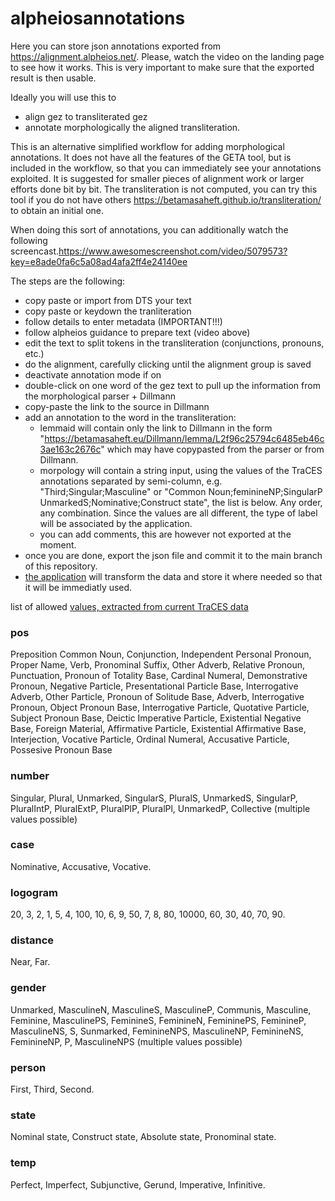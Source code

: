 # alpheiosannotations
Here you can store json annotations exported from https://alignment.alpheios.net/. 
Please, watch the video on the landing page to see how it works. This is very important to make sure that the exported result is then usable.

Ideally you will use this to 
- align gez to transliterated gez
- annotate morphologically the aligned transliteration.

This is an alternative simplified workflow for adding morphological annotations. It does not have all the features of the GETA tool, but is included in the workflow, so that you can immediately see your annotations exploited. It is suggested for smaller pieces of alignment work or larger efforts done bit by bit.
The transliteration is not computed, you can try this tool if you do not have others https://betamasaheft.github.io/transliteration/ to obtain an initial one.

When doing this sort of annotations, you can additionally watch the following screencast.https://www.awesomescreenshot.com/video/5079573?key=e8ade0fa6c5a08ad4afa2ff4e24140ee

The steps are the following:
- copy paste or import from DTS your text
- copy paste or keydown the tranliteration
- follow details to enter metadata (IMPORTANT!!!) 
- follow alpheios guidance to prepare text (video above)
- edit the text to split tokens in the transliteration (conjunctions, pronouns, etc.)
- do the alignment, carefully clicking until the alignment group is saved
- deactivate annotation mode if on
- double-click on one word of the gez text to pull up the information from the morphological parser + Dillmann
- copy-paste the link to the source in Dillmann
- add an annotation to the word in the transliteration: 
    - lemmaid will contain only the link to Dillmann in the form "https://betamasaheft.eu/Dillmann/lemma/L2f96c25794c6485eb46c3ae163c2676c" which may have copypasted from the parser or from Dillmann.
    - morpology will contain a string input, using the values of the TraCES annotations separated by semi-column, e.g. "Third;Singular;Masculine" or "Common Noun;feminineNP;SingularP UnmarkedS;Nominative;Construct state", the list is below. Any order, any combination. Since the values are all different, the type of label will be associated by the application.
    - you can add comments, this are however not exported at the moment.
- once you are done, export the json file and commit it to the main branch of this repository. 
- [the application](https://github.com/BetaMasaheft/alpheios2fs) will transform the data and store it where needed so that it will be immediatly used.

list of allowed [values, extracted from current TraCES data](https://github.com/BetaMasaheft/alpheios2fs/blob/main/alpheiosannotations/tracesValues.xml) 


### pos 
<val>Preposition</val>
        <val>Common Noun</val>,
        <val>Conjunction</val>,
        <val>Independent Personal Pronoun</val>,
        <val>Proper Name</val>,
        <val>Verb</val>,
        <val>Pronominal Suffix</val>,
        <val>Other Adverb</val>,
        <val>Relative Pronoun</val>,
        <val>Punctuation</val>,
        <val>Pronoun of Totality Base</val>,
        <val>Cardinal Numeral</val>,
        <val>Demonstrative Pronoun</val>,
        <val>Negative Particle</val>,
        <val>Presentational Particle Base</val>,
        <val>Interrogative Adverb</val>,
        <val>Other Particle</val>,
        <val>Pronoun of Solitude Base</val>,
        <val>Adverb</val>,
        <val>Interrogative Pronoun</val>,
        <val>Object Pronoun Base</val>,
        <val>Interrogative Particle</val>,
        <val>Quotative Particle</val>,
        <val>Subject Pronoun Base</val>,
        <val>Deictic Imperative Particle</val>,
        <val>Existential Negative Base</val>,
        <val>Foreign Material</val>,
        <val>Affirmative Particle</val>,
        <val>Existential Affirmative Base</val>,
        <val>Interjection</val>,
        <val>Vocative Particle</val>,
        <val>Ordinal Numeral</val>,
        <val>Accusative Particle</val>,
        <val>Possesive Pronoun Base</val>
        
### number
 <val>Singular</val>,
        <val>Plural</val>,
        <val>Unmarked</val>,
        <val>SingularS</val>,
        <val>PluralS</val>,
        <val>UnmarkedS</val>,
        <val>SingularP</val>,
        <val>PluralIntP</val>,
        <val>PluralExtP</val>,
        <val>PluralPlP</val>,
        <val>PluralPl</val>,
        <val>UnmarkedP</val>,
        <val>Collective</val>
  (multiple values possible)   

### case
Nominative, Accusative, Vocative.

### logogram
20, 3, 2, 1, 5, 4, 100, 10, 6, 9, 50, 7, 8, 80, 10000, 60, 30, 40, 70, 90.

### distance
Near, Far.

### gender
 <val>Unmarked</val>,
        <val>MasculineN</val>,
        <val>MasculineS</val>,
        <val>MasculineP</val>,
        <val>Communis</val>,
        <val>Masculine</val>,
        <val>Feminine</val>,
        <val>MasculinePS</val>,
        <val>FeminineS</val>,
        <val>FeminineN</val>,
        <val>FemininePS</val>,
        <val>FeminineP</val>,
        <val>MasculineNS</val>,
        <val>S</val>,
        <val>Sunmarked</val>,
        <val>FeminineNPS</val>,
        <val>MasculineNP</val>,
        <val>FeminineNS</val>,
        <val>FeminineNP</val>,
        <val>P</val>,
        <val>MasculineNPS</val>
(multiple values possible)

### person
First, Third, Second.

### state
Nominal state, Construct state, Absolute state, Pronominal state.

### temp
Perfect, Imperfect, Subjunctive, Gerund, Imperative, Infinitive.
